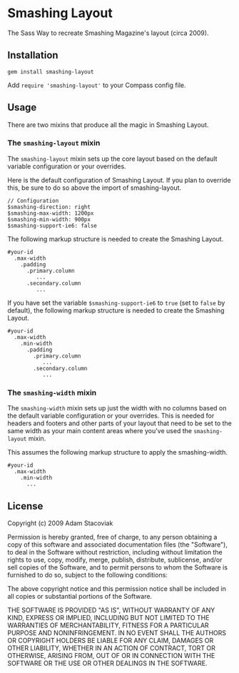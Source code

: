 # Smashing Layout

The Sass Way to recreate Smashing Magazine's layout (circa 2009).

## Installation

`gem install smashing-layout`

Add `require 'smashing-layout'` to your Compass config file.

## Usage

There are two mixins that produce all the magic in Smashing Layout.

### The `smashing-layout` mixin

The `smashing-layout` mixin sets up the core layout based on the default variable configuration or your overrides.

Here is the default configuration of Smashing Layout. If you plan to override this, be sure to do so above the import of smashing-layout.

    // Configuration
    $smashing-direction: right
    $smashing-max-width: 1200px
    $smashing-min-width: 900px
    $smashing-support-ie6: false

The following markup structure is needed to create the Smashing Layout.

    #your-id
      .max-width
        .padding
          .primary.column
             ...
          .secondary.column
             ...

If you have set the variable `$smashing-support-ie6` to `true` (set to `false` by default), the following markup structure is needed to create the Smashing Layout.

    #your-id
      .max-width
        .min-width
          .padding
            .primary.column
               ...
            .secondary.column
               ...
    
### The `smashing-width` mixin

The `smashing-width` mixin sets up just the width with no columns based on the default variable configuration or your overrides. This is needed for headers and footers and other parts of your layout that need to be set to the same width as your main content areas where you've used the `smashing-layout` mixin.

This assumes the following markup structure to apply the smashing-width.

    #your-id
      .max-width
        .min-width
          ...

## License

Copyright (c) 2009 Adam Stacoviak

Permission is hereby granted, free of charge, to any person obtaining a copy of this software and associated documentation files (the "Software"), to deal in the Software without restriction, including without limitation the rights to use, copy, modify, merge, publish, distribute, sublicense, and/or sell copies of the Software, and to permit persons to whom the Software is furnished to do so, subject to the following conditions:

The above copyright notice and this permission notice shall be included in all copies or substantial portions of the Software.

THE SOFTWARE IS PROVIDED "AS IS", WITHOUT WARRANTY OF ANY KIND, EXPRESS OR IMPLIED, INCLUDING BUT NOT LIMITED TO THE WARRANTIES OF MERCHANTABILITY, FITNESS FOR A PARTICULAR PURPOSE AND NONINFRINGEMENT. IN NO EVENT SHALL THE AUTHORS OR COPYRIGHT HOLDERS BE LIABLE FOR ANY CLAIM, DAMAGES OR OTHER LIABILITY, WHETHER IN AN ACTION OF CONTRACT, TORT OR OTHERWISE, ARISING FROM, OUT OF OR IN CONNECTION WITH THE SOFTWARE OR THE USE OR OTHER DEALINGS IN THE SOFTWARE.
